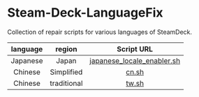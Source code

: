 # Steam-Deck-LanguageFix
Collection of repair scripts for various languages of SteamDeck.

| language | region | Script URL |
|  :----:  |  :----:  |  :----:  |
| Japanese | Japan | [japanese_locale_enabler.sh](https://gist.github.com/XargonWan/cc660daf92c224b7241cbf5a2bf12c47) |
| Chinese | Simplified | [cn.sh](https://gist.github.com/huangsijun17/98d214b1757ab3e80f84e78e113ea150) |
| Chinese | traditional | [tw.sh](https://gist.github.com/david082321/42c5007b21ef11e854a9bb8fc271bbc7) |
